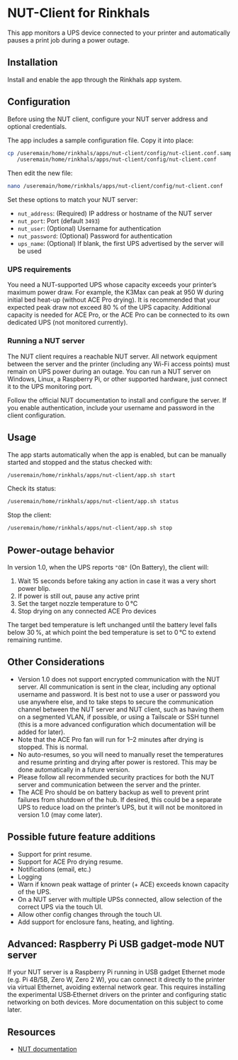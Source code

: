 # NUT-Client for Rinkhals

This app monitors a UPS device connected to your printer and automatically pauses a print job during a power outage.

## Installation

Install and enable the app through the Rinkhals app system.

## Configuration

Before using the NUT client, configure your NUT server address and optional credentials.

The app includes a sample configuration file. Copy it into place:

```bash
cp /useremain/home/rinkhals/apps/nut-client/config/nut-client.conf.sample \
   /useremain/home/rinkhals/apps/nut-client/config/nut-client.conf
```

Then edit the new file:

```bash
nano /useremain/home/rinkhals/apps/nut-client/config/nut-client.conf
```

Set these options to match your NUT server:

* `nut_address`: (Required) IP address or hostname of the NUT server
* `nut_port`: Port (default `3493`)
* `nut_user`: (Optional) Username for authentication
* `nut_password`: (Optional) Password for authentication
* `ups_name`: (Optional) If blank, the first UPS advertised by the server will be used

### UPS requirements

You need a NUT-supported UPS whose capacity exceeds your printer’s maximum power draw. For example, the K3Max can peak at 950 W during initial bed heat-up (without ACE Pro drying). It is recommended that your expected peak draw not exceed 80 % of the UPS capacity. Additional capacity is needed for ACE Pro, or the ACE Pro can be connected to its own dedicated UPS (not monitored currently).

### Running a NUT server

The NUT client requires a reachable NUT server. All network equipment between the server and the printer (including any Wi-Fi access points) must remain on UPS power during an outage. You can run a NUT server on Windows, Linux, a Raspberry Pi, or other supported hardware, just connect it to the UPS monitoring port.

Follow the official NUT documentation to install and configure the server. If you enable authentication, include your username and password in the client configuration.

## Usage

The app starts automatically when the app is enabled, but can be manually started and stopped and the status checked with:

```bash
/useremain/home/rinkhals/apps/nut-client/app.sh start
```

Check its status:

```bash
/useremain/home/rinkhals/apps/nut-client/app.sh status
```

Stop the client:

```bash
/useremain/home/rinkhals/apps/nut-client/app.sh stop
```

## Power‑outage behavior

In version 1.0, when the UPS reports `"OB"` (On Battery), the client will:

1. Wait 15 seconds before taking any action in case it was a very short power blip.
2. If power is still out, pause any active print
3. Set the target nozzle temperature to 0 °C
4. Stop drying on any connected ACE Pro devices

The target bed temperature is left unchanged until the battery level falls below 30 %, at which point the bed temperature is set to 0 °C to extend remaining runtime.

## Other Considerations

* Version 1.0 does not support encrypted communication with the NUT server. All communication is sent in the clear, including any optional username and password. It is best not to use a user or password you use anywhere else, and to take steps to secure the communication channel between the NUT server and NUT client, such as having them on a segmented VLAN, if possible, or using a Tailscale or SSH tunnel (this is a more advanced configuration which documentation will be added for later).
* Note that the ACE Pro fan will run for 1–2 minutes after drying is stopped. This is normal.
* No auto-resumes, so you will need to manually reset the temperatures and resume printing and drying after power is restored. This may be done automatically in a future version.
* Please follow all recommended security practices for both the NUT server and communication between the server and the printer.
* The ACE Pro should be on battery backup as well to prevent print failures from shutdown of the hub. If desired, this could be a separate UPS to reduce load on the printer’s UPS, but it will not be monitored in version 1.0 (may come later).

## Possible future feature additions

* Support for print resume.
* Support for ACE Pro drying resume.
* Notifications (email, etc.)
* Logging
* Warn if known peak wattage of printer (+ ACE) exceeds known capacity of the UPS.
* On a NUT server with multiple UPSs connected, allow selection of the correct UPS via the touch UI.
* Allow other config changes through the touch UI.
* Add support for enclosure fans, heating, and lighting.

## Advanced: Raspberry Pi USB gadget‑mode NUT server

If your NUT server is a Raspberry Pi running in USB gadget Ethernet mode (e.g. Pi 4B/5B, Zero W, Zero 2 W), you can connect it directly to the printer via virtual Ethernet, avoiding external network gear. This requires installing the experimental USB‑Ethernet drivers on the printer and configuring static networking on both devices. More documentation on this subject to come later.

## Resources

* [NUT documentation](https://networkupstools.org/documentation.html)

